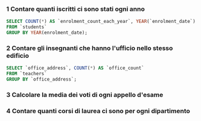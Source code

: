 ### 1 Contare quanti iscritti ci sono stati ogni anno

```SQL
SELECT COUNT(*) AS `enrolment_count_each_year`, YEAR(`enrolment_date`) AS `enrolment_year`
FROM `students`
GROUP BY YEAR(enrolment_date);
```

### 2 Contare gli insegnanti che hanno l'ufficio nello stesso edificio

```SQL
SELECT `office_address`, COUNT(*) AS `office_count` 
FROM `teachers` 
GROUP BY `office_address`;
```

### 3 Calcolare la media dei voti di ogni appello d'esame
### 4 Contare quanti corsi di laurea ci sono per ogni dipartimento